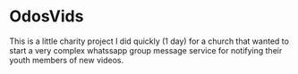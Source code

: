 # OdosVids
This is a little charity project I did quickly (1 day) for a church that wanted to start a very complex whatssapp group message service for notifying their youth members of new videos. 
